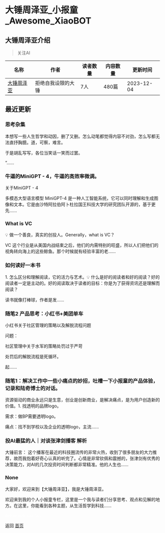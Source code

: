 # 大锤周泽亚_小报童_Awesome_XiaoBOT

## 大锤周泽亚介绍
> 关注AI  
  


|名称|作者|读者数量|内容数量|更新时间|
|---|---|---|---|---|
|[大锤周泽亚](https://xiaobot.net/p/ZhouZeya?refer=0b133df9-27dc-423b-8101-639049001c13)|拒绝自我设限的大锤|7人|480篇|2023-12-04|

## 最近更新
### 思考杂集

本想写一些人生哲学和动因，删了又删。怎么动笔都觉得内容不对劲，怎么写都无法直抒胸臆。道，可察，难言。

于是胡乱写写，各位当笑话一笑而过罢。

“......

### 牛逼的MiniGPT - 4，牛逼的高效率微调。

关于MiniGPT - 4

多模态大型语言模型 MiniGPT-4
是一种人工智能系统，它可以同时理解和生成图像和文本。它是由沙特阿拉伯阿卜杜拉国王科技大学的研究团队开源的，基于更先......

### What is VC

💡 做一个善良，真实的创投人。Generally，what is VC？

VC 这个行业是从美国内战结束之后，他们的内需特别的旺盛，所以人们把他们的视角转向海上的这些鲸鱼。那个时候就有经验丰富的老......

### 如何读好一本书

1\. 怎么区分和理解阅读，它的活力与艺术。💡
什么是好的阅读者和好的阅读？好的阅读者一定是主动的。好的阅读取决于读者的目标：你是为了获得资讯还是理解而阅读？

读书就像打棒球，作者是发......

### 随笔2 产品思考：小红书+美团单车

小红书关于社区管理的策略以及解脱流程问题

问题：

社区管理中关于水军的策略处罚过于严苛

处罚后的解脱流程是死循环。

起......

### 随笔1：解决工作中一些小痛点的妙招，吐槽一下小报童的产品体验，记录和陆奇博士的对话。

资源驱动的商业永远只是生意，创业是创新商业，是解决痛点，是为用户创造新的价值。1. 找透明的品牌logo。

需求：做BP需要透明logo。

痛点：找不到学校以及企业的透明logo，主流......

### 投AI最猛的人｜对谈张津剑播客 解析

大锤前言：
这个播客在最近的科技圈流传的非常火热，收到了很多朋友的大力推荐，故而我抱着好奇心认真的听完了。心情是非常钦佩和震撼的，张津剑有优秀的决策能力，对AI的几次投资时间判断都非常精准。他的人生也......

### None

大家好，欢迎来到【大锤周泽亚】，我是大锤周泽亚。

欢迎来到我的个人小报童专栏，这里是一个我与读者们分享思考、观点和见解的地方。在这里，你能看到各种主题，从生活哲学到科技......


<a href="https://github.com/Reno9527/awesome-xiaobot" style="color: white; text-decoration: none;">awesome-xiaobot</a>

返回 [首页](../README.md)
